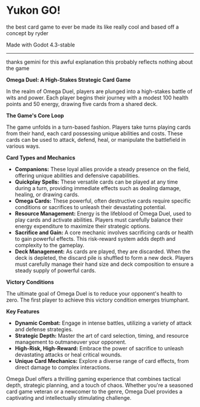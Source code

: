 # Yukon GO!
 
the best card game to ever be made
its like really cool and based off a concept by ryder


Made with Godot 4.3-stable


--- 
thanks gemini for this awful explanation
this probably reflects nothing about the game

**Omega Duel: A High-Stakes Strategic Card Game**

In the realm of Omega Duel, players are plunged into a high-stakes battle of wits and power. Each player begins their journey with a modest 100 health points and 50 energy, drawing five cards from a shared deck.

**The Game's Core Loop**

The game unfolds in a turn-based fashion. Players take turns playing cards from their hand, each card possessing unique abilities and costs. These cards can be used to attack, defend, heal, or manipulate the battlefield in various ways.

**Card Types and Mechanics**

* **Companions:** These loyal allies provide a steady presence on the field, offering unique abilities and defensive capabilities.
* **Quickplay Spells:** These versatile cards can be played at any time during a turn, providing immediate effects such as dealing damage, healing, or drawing cards.
* **Omega Cards:** These powerful, often destructive cards require specific conditions or sacrifices to unleash their devastating potential.
* **Resource Management:** Energy is the lifeblood of Omega Duel, used to play cards and activate abilities. Players must carefully balance their energy expenditure to maximize their strategic options.
* **Sacrifice and Gain:** A core mechanic involves sacrificing cards or health to gain powerful effects. This risk-reward system adds depth and complexity to the gameplay.
* **Deck Management:** As cards are played, they are discarded. When the deck is depleted, the discard pile is shuffled to form a new deck. Players must carefully manage their hand size and deck composition to ensure a steady supply of powerful cards.

**Victory Conditions**

The ultimate goal of Omega Duel is to reduce your opponent's health to zero. The first player to achieve this victory condition emerges triumphant.

**Key Features**

* **Dynamic Combat:** Engage in intense battles, utilizing a variety of attack and defense strategies.
* **Strategic Depth:** Master the art of card selection, timing, and resource management to outmaneuver your opponent.
* **High-Risk, High-Reward:** Embrace the power of sacrifice to unleash devastating attacks or heal critical wounds.
* **Unique Card Mechanics:** Explore a diverse range of card effects, from direct damage to complex interactions.

Omega Duel offers a thrilling gaming experience that combines tactical depth, strategic planning, and a touch of chaos. Whether you're a seasoned card game veteran or a newcomer to the genre, Omega Duel provides a captivating and intellectually stimulating challenge.
